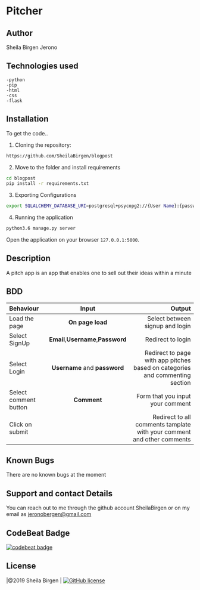 # Pitcher

## Author
Sheila Birgen Jerono

## Technologies used
    -python
    -pip
    -html
    -css
    -flask
## Installation
To get the code..

1. Cloning the repository:

```bash
https://github.com/SheilaBirgen/blogpost
```

2. Move to the folder and install requirements

```bash
cd blogpost
pip install -r requirements.txt
```

3. Exporting Configurations

```bash
export SQLALCHEMY_DATABASE_URI=postgresql+psycopg2://{User Name}:{password}@localhost/{database name}
```

4. Running the application

```bash
python3.6 manage.py server
```

Open the application on your browser `127.0.0.1:5000`.
## Description
A pitch app is an app that  enables one to sell out their  ideas within a minute
## BDD

| Behaviour             |                Input                |                                                                       Output |
| :-------------------- | :---------------------------------: | ---------------------------------------------------------------------------: |
| Load the page         |          **On page load**           | Select between signup and login |
| Select SignUp         | **Email**,**Username**,**Password** |                                                            Redirect to login |
| Select Login          |    **Username** and **password**    | Redirect to page with app pitches based on categories and commenting section |
| Select comment button |             **Comment**             |             Form that you input your comment |
| Click on submit       |                                     |       Redirect to all comments tamplate with your comment and other comments |

## Known Bugs
There are no known bugs at the moment

## Support and contact Details
You can reach out to me through the github account SheilaBirgen
or on my email as jeronobergen@gmail.com
## CodeBeat Badge

[![codebeat badge](https://codebeat.co/badges/8e5b0d4f-c18b-48c9-a83f-c36390d8d2bd)](https://codebeat.co/projects/github-com-sheilabirgen-blogpost-master)

## License
|@2019 Sheila Birgen |
[![GitHub license](https://img.shields.io/github/license/Naereen/StrapDown.js.svg)](https://github.com/Naereen/StrapDown.js/blob/master/LICENSE)